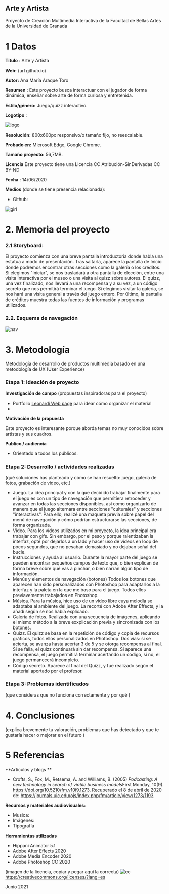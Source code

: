 ## Arte y Artista

Proyecto de Creación Multimedia Interactiva de la Facultad de Bellas Artes de la Universidad de Granada



# 1 Datos 



**Titulo** : Arte y Artista

**Web:**   (url github.io)

**Autor:**  Ana María Araque Toro

**Resumen** : Este proyecto busca interactuar con el jugador de forma dinámica, enseñar sobre arte de forma curiosa y entretenida.

**Estilo/género:**  Juego/quizz interactivo.

**Logotipo** :

![logo](https://i.imgur.com/fqSkWXX.png)

**Resolución:** 800x600px responsivo/o tamaño fijo, no reescalable.

**Probado en:**   Microsoft Edge, Google Chrome.

**Tamaño proyecto:** 56,7MB. 

**Licencia** Este proyecto tiene una Licencia CC Atribución-SinDerivadas CC BY-ND

**Fecha** : 14/06/2020

**Medios** (donde se tiene presencia relacionada):

- Github:


![girl](https://i.imgur.com/iNDSlkB.png)

# 2. Memoria del proyecto 

### 2.1 Storyboard: 

El proyecto comienza con una breve pantalla introductoria donde habla una estatua a modo de presentación. Tras saltarla, aparece la pantalla de Inicio donde podremos encontrar otras secciones como la galería o los créditos. Si elegimos "iniciar", se nos trasladará a otra pantalla de elección, entre una visita interactiva por el museo o una visita al quizz sobre autores. El quizz, una vez finalizado, nos llevará a una recompensa y a su vez, a un código secreto que nos permitirá terminar el juego. Si elegimos visitar la galería, se nos hará una visita general a través del juego entero. Por último, la pantalla de créditos muestra todas las fuentes de información y programas utilizados.



### 2.2. Esquema de navegación 

![nav](https://i.imgur.com/0sWUW2wl.jpg)



# 3. Metodología

Metodología de desarrollo de productos multimedia basado en una metodología de UX (User Experience)



### Etapa 1: Ideación de proyecto

**Investigación de campo** (propuestas inspiradoras para el proyecto)

- Portfolio [Leonardi Web page](http://www.rleonardi.com/interactive-resume/) para idear cómo organizar el material
- 



**Motivación de la propuesta** 

Este  proyecto es interesante porque aborda temas no muy conocidos sobre artistas y sus cuadros.



**Publico / audiencia**

- Orientado a todos los públicos.





### Etapa 2: Desarrollo / actividades realizadas

(qué soluciones has planteado y cómo se han resuelto: juego, galería de fotos, grabación de video, etc.)

- Juego. La idea principal y con la que decidido trabajar finalmente para el juego es con un tipo de navegación que permitiera retroceder y avanzar en todas las secciones disponibles, así como organizarlo de manera que el juego alternara entre secciones "culturales" y secciones "interactivas". Para ello, realizé una maqueta previa sobre papel del menú de navegación y cómo podrían estructurarse las secciones, de forma organizada.
- Video. Para los vídeos utilizados en mi proyecto, la idea principal era trabajar con gifs. Sin embargo, por el peso y porque ralentizaban la interfaz, opté por dejarlos a un lado y hacer uso de vídeos en loop de pocos segundos, que no pesaban demasiado y no dejaban señal del bucle.
- Instrucciones y ayuda al usuario. Durante la mayor parte del juego se pueden encontrar pequeños campos de texto que, o bien explican de forma breve sobre qué vas a pinchar, o bien narran algún tipo de información. 
- Menús y elementos de navegación (botones) Todos los botones que aparecen han sido personalizados con Photoshop para adaptarlos a la interfaz y la paleta en la que me baso para el juego. Todos ellos previavemente trabajados en Photoshop.
- Música. Para la música, hice uso de un vídeo libre cuya melodía se adaptaba al ambiente del juego. La recorté con Adobe After Effects, y la añadí según se nos había explicado.
- Galería de fotos. Realizada con una secuencia de imágenes, aplicando el mismo método a la breve exxplicación previa y sincronizada con los botones.
- Quizz. El quizz se basa en la repetición de código y copia de recursos gráficos, todos ellos personalizados en Photoshop. Dos vías: si se acierta, se avanza hasta acertar 3 de 5 y se otorga recompensa al final. Si se falla, el quizz continuará sin dar recompensa. Si aparece una recompensa, el juego permitirá terminar acertando un código, si no, el juego permanecerá incompleto.
- Código secreto. Aparece al final del Quizz, y fue realizado según el material aportado por el profesor.



### Etapa 3: Problemas identificados

(que consideras que no  funciona correctamente y por qué )



# 4. Conclusiones 

(explica brevemente tu valoración, problemas que has detectado y que te gustaría hacer o mejorar en el futuro )







# 5 Referencias 

**Artículos y blogs ** 

- Crofts, S., Fox, M., Retsema, A. and Williams, B. (2005) *Podcasting: A new technology in search of viable business models*First Monday, 10(9). https://doi.org/10.5210/fm.v10i9.1273. Recuperado el 8 de abril de 2020 de: https://journals.uic.edu/ojs/index.php/fm/article/view/1273/1193

**Recursos y materiales audiovisuales:**

* Musica:  
* Imágenes:  
* Tipografía

**Herramientas utilizadas**

- Hippani Animator 5.1
- Adobe After Effects 2020
- Adobe Media Encoder 2020
- Adobe Photoshop CC 2020



(imagen de la licencia, copiar y pegar aquí la correcta)
![cc](https://licensebuttons.net/l/by-nd/3.0/88x31.png)
https://creativecommons.org/licenses/?lang=es

Junio 2021

